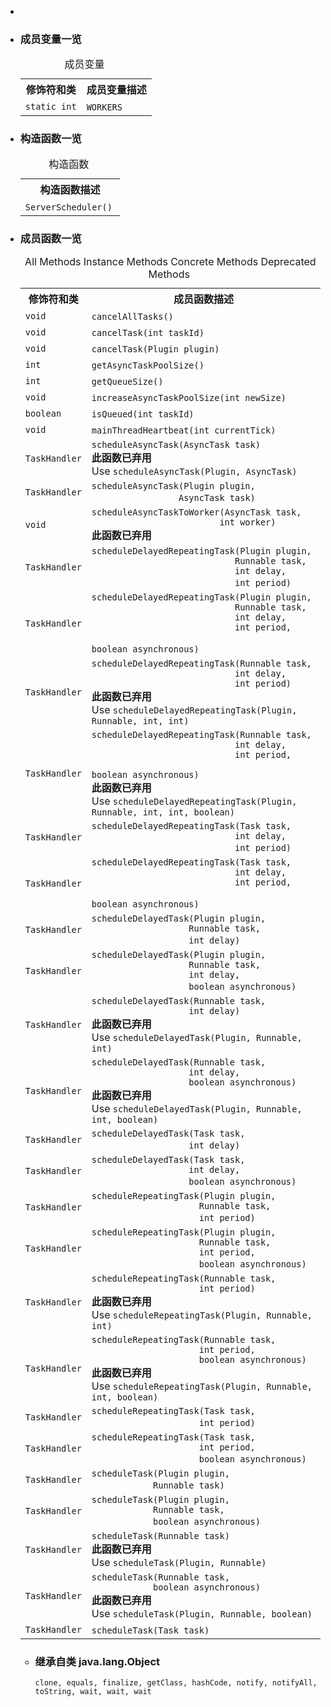 <div class="summary">
<ul class="blockList">
<li class="blockList">

<li class="blockList"><a name="field.summary">
<!--   -->
</a>
<h3>成员变量一览</h3>
<table class="memberSummary" border="0" cellpadding="3" cellspacing="0" summary="Field Summary table, listing fields, and an explanation">
<caption><span>成员变量</span><span class="tabEnd"> </span></caption>
<tr>
<th>修饰符和类</th>
<th>成员变量描述</th>
</tr>
<tr class="altColor">
<td class="colFirst"><code>static int</code></td>
<td class="colLast"><code><span class="memberNameLink"><a >WORKERS</a></span></code> </td>
</tr>
</table>
</li>
</ul>
<!-- ======== CONSTRUCTOR SUMMARY ======== -->
<ul class="blockList">
<li class="blockList"><a name="constructor.summary">
<!--   -->
</a>
<h3>构造函数一览</h3>
<table class="memberSummary" border="0" cellpadding="3" cellspacing="0" summary="Constructor Summary table, listing constructors, and an explanation">
<caption><span>构造函数</span><span class="tabEnd"> </span></caption>
<tr>
<th>构造函数描述</th>
</tr>
<tr class="altColor">
<td class="colOne"><code><span class="memberNameLink"><a >ServerScheduler</a></span>()</code> </td>
</tr>
</table>
</li>
</ul>
<!-- ========== METHOD SUMMARY =========== -->
<ul class="blockList">
<li class="blockList"><a name="method.summary">
<!--   -->
</a>
<h3>成员函数一览</h3>
<table class="memberSummary" border="0" cellpadding="3" cellspacing="0" summary="Method Summary table, listing methods, and an explanation">
<caption><span id="t0" class="activeTableTab"><span>All Methods</span><span class="tabEnd"> </span></span><span id="t2" class="tableTab"><span><a >Instance Methods</a></span><span class="tabEnd"> </span></span><span id="t4" class="tableTab"><span><a >Concrete Methods</a></span><span class="tabEnd"> </span></span><span id="t6" class="tableTab"><span><a >Deprecated Methods</a></span><span class="tabEnd"> </span></span></caption>
<tr>
<th>修饰符和类</th>
<th>成员函数描述</th>
</tr>
<tr id="i0" class="altColor">
<td class="colFirst"><code>void</code></td>
<td class="colLast"><code><span class="memberNameLink"><a >cancelAllTasks</a></span>()</code> </td>
</tr>
<tr id="i1" class="rowColor">
<td class="colFirst"><code>void</code></td>
<td class="colLast"><code><span class="memberNameLink"><a >cancelTask</a></span>(int taskId)</code> </td>
</tr>
<tr id="i2" class="altColor">
<td class="colFirst"><code>void</code></td>
<td class="colLast"><code><span class="memberNameLink"><a >cancelTask</a></span>(<a  title="interface in cn.nukkit.plugin">Plugin</a> plugin)</code> </td>
</tr>
<tr id="i3" class="rowColor">
<td class="colFirst"><code>int</code></td>
<td class="colLast"><code><span class="memberNameLink"><a >getAsyncTaskPoolSize</a></span>()</code> </td>
</tr>
<tr id="i4" class="altColor">
<td class="colFirst"><code>int</code></td>
<td class="colLast"><code><span class="memberNameLink"><a >getQueueSize</a></span>()</code> </td>
</tr>
<tr id="i5" class="rowColor">
<td class="colFirst"><code>void</code></td>
<td class="colLast"><code><span class="memberNameLink"><a >increaseAsyncTaskPoolSize</a></span>(int newSize)</code> </td>
</tr>
<tr id="i6" class="altColor">
<td class="colFirst"><code>boolean</code></td>
<td class="colLast"><code><span class="memberNameLink"><a >isQueued</a></span>(int taskId)</code> </td>
</tr>
<tr id="i7" class="rowColor">
<td class="colFirst"><code>void</code></td>
<td class="colLast"><code><span class="memberNameLink"><a >mainThreadHeartbeat</a></span>(int currentTick)</code> </td>
</tr>
<tr id="i8" class="altColor">
<td class="colFirst"><code><a  title="class in cn.nukkit.scheduler">TaskHandler</a></code></td>
<td class="colLast"><code><span class="memberNameLink"><a >scheduleAsyncTask</a></span>(<a  title="class in cn.nukkit.scheduler">AsyncTask</a> task)</code>
<div class="block"><strong>此函数已弃用</strong> 
<div class="block"><span class="deprecationComment">Use <a ><code>scheduleAsyncTask(Plugin, AsyncTask)</code></a></span></div>
</div>
</td>
</tr>
<tr id="i9" class="rowColor">
<td class="colFirst"><code><a  title="class in cn.nukkit.scheduler">TaskHandler</a></code></td>
<td class="colLast"><code><span class="memberNameLink"><a >scheduleAsyncTask</a></span>(<a  title="interface in cn.nukkit.plugin">Plugin</a> plugin,
                 <a  title="class in cn.nukkit.scheduler">AsyncTask</a> task)</code> </td>
</tr>
<tr id="i10" class="altColor">
<td class="colFirst"><code>void</code></td>
<td class="colLast"><code><span class="memberNameLink"><a >scheduleAsyncTaskToWorker</a></span>(<a  title="class in cn.nukkit.scheduler">AsyncTask</a> task,
                         int worker)</code>
<div class="block"><strong>此函数已弃用</strong> </div>
</td>
</tr>
<tr id="i11" class="rowColor">
<td class="colFirst"><code><a  title="class in cn.nukkit.scheduler">TaskHandler</a></code></td>
<td class="colLast"><code><span class="memberNameLink"><a >scheduleDelayedRepeatingTask</a></span>(<a  title="interface in cn.nukkit.plugin">Plugin</a> plugin,
                            <a  title="class or interface in java.lang">Runnable</a> task,
                            int delay,
                            int period)</code> </td>
</tr>
<tr id="i12" class="altColor">
<td class="colFirst"><code><a  title="class in cn.nukkit.scheduler">TaskHandler</a></code></td>
<td class="colLast"><code><span class="memberNameLink"><a >scheduleDelayedRepeatingTask</a></span>(<a  title="interface in cn.nukkit.plugin">Plugin</a> plugin,
                            <a  title="class or interface in java.lang">Runnable</a> task,
                            int delay,
                            int period,
                            boolean asynchronous)</code> </td>
</tr>
<tr id="i13" class="rowColor">
<td class="colFirst"><code><a  title="class in cn.nukkit.scheduler">TaskHandler</a></code></td>
<td class="colLast"><code><span class="memberNameLink"><a >scheduleDelayedRepeatingTask</a></span>(<a  title="class or interface in java.lang">Runnable</a> task,
                            int delay,
                            int period)</code>
<div class="block"><strong>此函数已弃用</strong> 
<div class="block"><span class="deprecationComment">Use <a ><code>scheduleDelayedRepeatingTask(Plugin, Runnable, int, int)</code></a></span></div>
</div>
</td>
</tr>
<tr id="i14" class="altColor">
<td class="colFirst"><code><a  title="class in cn.nukkit.scheduler">TaskHandler</a></code></td>
<td class="colLast"><code><span class="memberNameLink"><a >scheduleDelayedRepeatingTask</a></span>(<a  title="class or interface in java.lang">Runnable</a> task,
                            int delay,
                            int period,
                            boolean asynchronous)</code>
<div class="block"><strong>此函数已弃用</strong> 
<div class="block"><span class="deprecationComment">Use <a ><code>scheduleDelayedRepeatingTask(Plugin, Runnable, int, int, boolean)</code></a></span></div>
</div>
</td>
</tr>
<tr id="i15" class="rowColor">
<td class="colFirst"><code><a  title="class in cn.nukkit.scheduler">TaskHandler</a></code></td>
<td class="colLast"><code><span class="memberNameLink"><a >scheduleDelayedRepeatingTask</a></span>(<a  title="class in cn.nukkit.scheduler">Task</a> task,
                            int delay,
                            int period)</code> </td>
</tr>
<tr id="i16" class="altColor">
<td class="colFirst"><code><a  title="class in cn.nukkit.scheduler">TaskHandler</a></code></td>
<td class="colLast"><code><span class="memberNameLink"><a >scheduleDelayedRepeatingTask</a></span>(<a  title="class in cn.nukkit.scheduler">Task</a> task,
                            int delay,
                            int period,
                            boolean asynchronous)</code> </td>
</tr>
<tr id="i17" class="rowColor">
<td class="colFirst"><code><a  title="class in cn.nukkit.scheduler">TaskHandler</a></code></td>
<td class="colLast"><code><span class="memberNameLink"><a >scheduleDelayedTask</a></span>(<a  title="interface in cn.nukkit.plugin">Plugin</a> plugin,
                   <a  title="class or interface in java.lang">Runnable</a> task,
                   int delay)</code> </td>
</tr>
<tr id="i18" class="altColor">
<td class="colFirst"><code><a  title="class in cn.nukkit.scheduler">TaskHandler</a></code></td>
<td class="colLast"><code><span class="memberNameLink"><a >scheduleDelayedTask</a></span>(<a  title="interface in cn.nukkit.plugin">Plugin</a> plugin,
                   <a  title="class or interface in java.lang">Runnable</a> task,
                   int delay,
                   boolean asynchronous)</code> </td>
</tr>
<tr id="i19" class="rowColor">
<td class="colFirst"><code><a  title="class in cn.nukkit.scheduler">TaskHandler</a></code></td>
<td class="colLast"><code><span class="memberNameLink"><a >scheduleDelayedTask</a></span>(<a  title="class or interface in java.lang">Runnable</a> task,
                   int delay)</code>
<div class="block"><strong>此函数已弃用</strong> 
<div class="block"><span class="deprecationComment">Use <a ><code>scheduleDelayedTask(Plugin, Runnable, int)</code></a></span></div>
</div>
</td>
</tr>
<tr id="i20" class="altColor">
<td class="colFirst"><code><a  title="class in cn.nukkit.scheduler">TaskHandler</a></code></td>
<td class="colLast"><code><span class="memberNameLink"><a >scheduleDelayedTask</a></span>(<a  title="class or interface in java.lang">Runnable</a> task,
                   int delay,
                   boolean asynchronous)</code>
<div class="block"><strong>此函数已弃用</strong> 
<div class="block"><span class="deprecationComment">Use <a ><code>scheduleDelayedTask(Plugin, Runnable, int, boolean)</code></a></span></div>
</div>
</td>
</tr>
<tr id="i21" class="rowColor">
<td class="colFirst"><code><a  title="class in cn.nukkit.scheduler">TaskHandler</a></code></td>
<td class="colLast"><code><span class="memberNameLink"><a >scheduleDelayedTask</a></span>(<a  title="class in cn.nukkit.scheduler">Task</a> task,
                   int delay)</code> </td>
</tr>
<tr id="i22" class="altColor">
<td class="colFirst"><code><a  title="class in cn.nukkit.scheduler">TaskHandler</a></code></td>
<td class="colLast"><code><span class="memberNameLink"><a >scheduleDelayedTask</a></span>(<a  title="class in cn.nukkit.scheduler">Task</a> task,
                   int delay,
                   boolean asynchronous)</code> </td>
</tr>
<tr id="i23" class="rowColor">
<td class="colFirst"><code><a  title="class in cn.nukkit.scheduler">TaskHandler</a></code></td>
<td class="colLast"><code><span class="memberNameLink"><a >scheduleRepeatingTask</a></span>(<a  title="interface in cn.nukkit.plugin">Plugin</a> plugin,
                     <a  title="class or interface in java.lang">Runnable</a> task,
                     int period)</code> </td>
</tr>
<tr id="i24" class="altColor">
<td class="colFirst"><code><a  title="class in cn.nukkit.scheduler">TaskHandler</a></code></td>
<td class="colLast"><code><span class="memberNameLink"><a >scheduleRepeatingTask</a></span>(<a  title="interface in cn.nukkit.plugin">Plugin</a> plugin,
                     <a  title="class or interface in java.lang">Runnable</a> task,
                     int period,
                     boolean asynchronous)</code> </td>
</tr>
<tr id="i25" class="rowColor">
<td class="colFirst"><code><a  title="class in cn.nukkit.scheduler">TaskHandler</a></code></td>
<td class="colLast"><code><span class="memberNameLink"><a >scheduleRepeatingTask</a></span>(<a  title="class or interface in java.lang">Runnable</a> task,
                     int period)</code>
<div class="block"><strong>此函数已弃用</strong> 
<div class="block"><span class="deprecationComment">Use <a ><code>scheduleRepeatingTask(Plugin, Runnable, int)</code></a></span></div>
</div>
</td>
</tr>
<tr id="i26" class="altColor">
<td class="colFirst"><code><a  title="class in cn.nukkit.scheduler">TaskHandler</a></code></td>
<td class="colLast"><code><span class="memberNameLink"><a >scheduleRepeatingTask</a></span>(<a  title="class or interface in java.lang">Runnable</a> task,
                     int period,
                     boolean asynchronous)</code>
<div class="block"><strong>此函数已弃用</strong> 
<div class="block"><span class="deprecationComment">Use <a ><code>scheduleRepeatingTask(Plugin, Runnable, int, boolean)</code></a></span></div>
</div>
</td>
</tr>
<tr id="i27" class="rowColor">
<td class="colFirst"><code><a  title="class in cn.nukkit.scheduler">TaskHandler</a></code></td>
<td class="colLast"><code><span class="memberNameLink"><a >scheduleRepeatingTask</a></span>(<a  title="class in cn.nukkit.scheduler">Task</a> task,
                     int period)</code> </td>
</tr>
<tr id="i28" class="altColor">
<td class="colFirst"><code><a  title="class in cn.nukkit.scheduler">TaskHandler</a></code></td>
<td class="colLast"><code><span class="memberNameLink"><a >scheduleRepeatingTask</a></span>(<a  title="class in cn.nukkit.scheduler">Task</a> task,
                     int period,
                     boolean asynchronous)</code> </td>
</tr>
<tr id="i29" class="rowColor">
<td class="colFirst"><code><a  title="class in cn.nukkit.scheduler">TaskHandler</a></code></td>
<td class="colLast"><code><span class="memberNameLink"><a >scheduleTask</a></span>(<a  title="interface in cn.nukkit.plugin">Plugin</a> plugin,
            <a  title="class or interface in java.lang">Runnable</a> task)</code> </td>
</tr>
<tr id="i30" class="altColor">
<td class="colFirst"><code><a  title="class in cn.nukkit.scheduler">TaskHandler</a></code></td>
<td class="colLast"><code><span class="memberNameLink"><a >scheduleTask</a></span>(<a  title="interface in cn.nukkit.plugin">Plugin</a> plugin,
            <a  title="class or interface in java.lang">Runnable</a> task,
            boolean asynchronous)</code> </td>
</tr>
<tr id="i31" class="rowColor">
<td class="colFirst"><code><a  title="class in cn.nukkit.scheduler">TaskHandler</a></code></td>
<td class="colLast"><code><span class="memberNameLink"><a >scheduleTask</a></span>(<a  title="class or interface in java.lang">Runnable</a> task)</code>
<div class="block"><strong>此函数已弃用</strong> 
<div class="block"><span class="deprecationComment">Use <a ><code>scheduleTask(Plugin, Runnable)</code></a></span></div>
</div>
</td>
</tr>
<tr id="i32" class="altColor">
<td class="colFirst"><code><a  title="class in cn.nukkit.scheduler">TaskHandler</a></code></td>
<td class="colLast"><code><span class="memberNameLink"><a >scheduleTask</a></span>(<a  title="class or interface in java.lang">Runnable</a> task,
            boolean asynchronous)</code>
<div class="block"><strong>此函数已弃用</strong> 
<div class="block"><span class="deprecationComment">Use <a ><code>scheduleTask(Plugin, Runnable, boolean)</code></a></span></div>
</div>
</td>
</tr>
<tr id="i33" class="rowColor">
<td class="colFirst"><code><a  title="class in cn.nukkit.scheduler">TaskHandler</a></code></td>
<td class="colLast"><code><span class="memberNameLink"><a >scheduleTask</a></span>(<a  title="class in cn.nukkit.scheduler">Task</a> task)</code> </td>
</tr>
</table>
<ul class="blockList">
<li class="blockList"><a name="methods.inherited.from.class.java.lang.Object">
<!--   -->
</a>
<h3>继承自类 java.lang.<a  title="class or interface in java.lang">Object</a></h3>
<code><a  title="class or interface in java.lang">clone</a>, <a  title="class or interface in java.lang">equals</a>, <a  title="class or interface in java.lang">finalize</a>, <a  title="class or interface in java.lang">getClass</a>, <a  title="class or interface in java.lang">hashCode</a>, <a  title="class or interface in java.lang">notify</a>, <a  title="class or interface in java.lang">notifyAll</a>, <a  title="class or interface in java.lang">toString</a>, <a  title="class or interface in java.lang">wait</a>, <a  title="class or interface in java.lang">wait</a>, <a  title="class or interface in java.lang">wait</a></code></li>
</ul>
</li>
</ul>
</li>
</ul>
</div>
